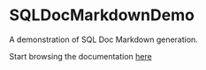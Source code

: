 # SQLDocMarkdownDemo

A demonstration of SQL Doc Markdown generation.

Start browsing the documentation [here](AdventureWorks/(local)_SQL2012/index.md)

